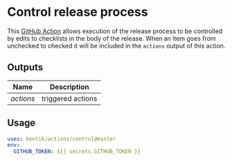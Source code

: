 # Control release process

This [GitHub Action][action] allows execution of the release
process to be controlled by edits to checklists in the body
of the release. When an item goes from unchecked to checked
it will be included in the `actions` output of this action.

## Outputs

| Name          | Description                     |
| ------------- | ------------------------------- |
| *actions*     | triggered actions               |

## Usage

```yaml
uses: kentik/actions/control@master
env:
  GITHUB_TOKEN: ${{ secrets.GITHUB_TOKEN }}
```

[action]: https://github.com/features/actions
